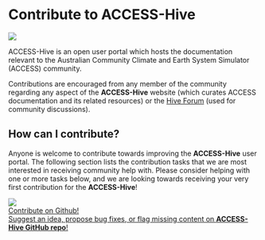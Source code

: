 # Contribute to ACCESS-Hive

<img class="rectangular-img img-cover" src="../../assets/how-to-contribute-img.jpg">

ACCESS-Hive is an open user portal which hosts the documentation relevant to the Australian Community Climate and Earth System Simulator (ACCESS) community.

Contributions are encouraged from any member of the community regarding any aspect of the **ACCESS-Hive** website (which curates ACCESS documentation and its related resources) or the <a href="https://forum.access-hive.org.au" target="_blank">Hive Forum</a> (used for community discussions).

## How can I contribute?

Anyone is welcome to contribute towards improving the **ACCESS-Hive** user portal. The following section lists the contribution tasks that we are most interested in receiving community help with. Please consider helping with one or more tasks below, and we are looking towards receiving your very first contribution for the **ACCESS-Hive**!

<div class="card-container">
    <a href="/about/contribute/contribute_on_github" class="horizontal-card">
        <div class="card-image-container">
            <img class="img-contain white-background" src="/assets/github-how-to-contribute.jpg">
        </div>
        <div class="card-text-container with-padding">
            <div class="bold">
                <i class="fa-brands fa-github"></i>
                Contribute on Github!
            </div>
            <span class="with-padding">
                Suggest an idea, propose bug fixes, or flag missing content on <b>ACCESS-Hive GitHub repo</b>! 
            </span>
        </div>
    </a>
</div>

[^1]: _"How to contribute" sample image source_: <a href="https://www.freepik.com/free-vector/team-crisis-managers-solving-businessman-problems-employees-with-lightbulb-unraveling-tangle-vector-illustration-teamwork-solution-management-concept_10613678.htm#query=teamwork%20cartoon&position=18&from_view=keyword&track=ais" target="_blank">Image by pch.vector</a> on Freepik
[^3]: _"Contribute to github?" sample image source_:<a href="https://www.freepik.com/free-vector/business-idea-generation-plan-development-pensive-man-with-lightbulb-cartoon-character-technical-mindset-entrepreneurial-mind-brainstorming-process_11668582.htm#page=9&query=idea%20cartoon&position=30&from_view=search&track=ais" target="_blank">Image by vectorjuice</a> on Freepik
